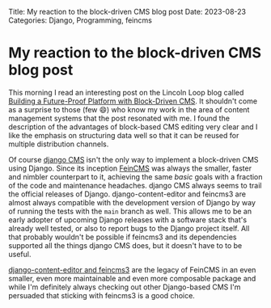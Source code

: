 Title: My reaction to the block-driven CMS blog post
Date: 2023-08-23
Categories: Django, Programming, feincms

# My reaction to the block-driven CMS blog post

This morning I read an interesting post on the Lincoln Loop blog called [Building a Future-Proof Platform with Block-Driven CMS](https://lincolnloop.com/insights/block-driven-cms-is-critical-build-a-future-proof/). It shouldn't come as a surprise to those (few 😄) who know my work in the area of content management systems that the post resonated with me. I found the description of the advantages of block-based CMS editing very clear and I like the emphasis on structuring data well so that it can be reused for multiple distribution channels.

Of course [django CMS](https://www.django-cms.org/) isn't the only way to implement a block-driven CMS using Django. Since its inception [FeinCMS](https://406.ch/writing/the-future-of-feincms/) was always the smaller, faster and nimbler counterpart to it, achieving the same _basic_ goals with a fraction of the code and maintenance headaches. django CMS always seems to trail the official releases of Django. django-content-editor and feincms3 are almost always compatible with the development version of Django by way of running the tests with the `main` branch as well. This allows me to be an early adopter of upcoming Django releases with a software stack that's already well tested, or also to report bugs to the Django project itself. All that probably wouldn't be possible if feincms3 and its dependencies supported all the things django CMS does, but it doesn't have to to be useful.

[django-content-editor and feincms3](https://406.ch/writing/the-other-future-of-feincms-django-content-editor-and-feincms3/) are the legacy of FeinCMS in an even smaller, even more maintainable and even more composable package and while I'm definitely always checking out other Django-based CMS I'm persuaded that sticking with feincms3 is a good choice.
